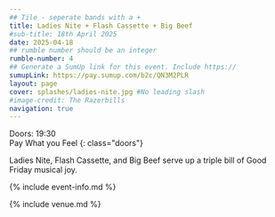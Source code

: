 ```yaml
---
## Tile - seperate bands with a +
title: Ladies Nite + Flash Cassette + Big Beef
#sub-title: 18th April 2025
date: 2025-04-18
## rumble number should be an integer
rumble-number: 4
## Generate a SumUp link for this event. Include https://
sumupLink: https://pay.sumup.com/b2c/QN3M2PLR
layout: page
cover: splashes/ladies-nite.jpg #No leading slash
#image-credit: The Razerbills
navigation: true
---
```


Doors: 19:30 <br>Pay What you Feel
{: class="doors"}

Ladies Nite, Flash Cassette, and Big Beef serve up a triple bill of Good Friday musical joy. 

{% include event-info.md %}

{% include venue.md %}